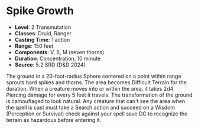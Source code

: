# Spike Growth

- **Level**: 2 Transmutation
- **Classes**: Druid, Ranger
- **Casting Time**: 1 action
- **Range**: 150 feet
- **Components**: V, S, M (seven thorns)
- **Duration**: Concentration, 10 minute
- **Source**: 5.2 SRD (D&D 2024)

The ground in a 20-foot-radius Sphere centered on a point within range sprouts hard spikes and thorns. The area becomes Difficult Terrain for the duration. When a creature moves into or within the area, it takes 2d4 Piercing damage for every 5 feet it travels. The transformation of the ground is camouflaged to look natural. Any creature that can't see the area when the spell is cast must take a Search action and succeed on a Wisdom (Perception or Survival) check against your spell save DC to recognize the terrain as hazardous before entering it.

